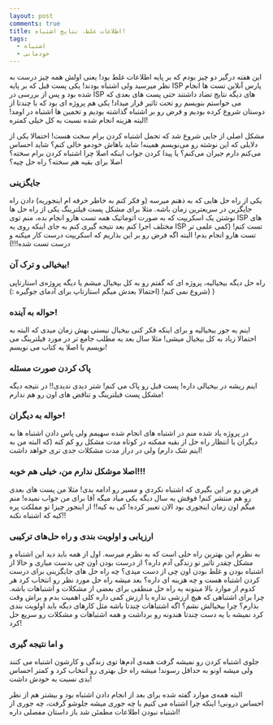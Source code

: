 ```yaml
---
layout: post
comments: true
title: اطلاعات غلط، نتایج اشتباه!
tags:
  - اشتباه
  - خودمانی
---
```

این هفته درگیر دو چیز بودم که بر پایه اطلاعات غلط بود! یعنی اولش همه چیز درست به نظر میرسید ولی اشتباه بودند! یکی پست قبل که بر پایه ISP پارس آنلاین تست ها انجام شده بود و پس از بررسی در ISP های دیگه نتایج تضاد داشتند حتی پست های بعدی که می خواستم بنویسم رو تحت تاثیر قرار میداد! یکی هم پروژه ای بود که با چندتا از دوستان شروع کرده بودیم و فرض رو بر اشتباه گذاشته بودیم و تخمین ها اشتباه در اومد! البته هزینه انجام شده نسبت به کل خیلی کمتره!

مشکل اصلی از جایی شروع شد که تحمل اشتباه کردن برام سخت هست! احتمالا یکی از دلایلی که این نوشته رو می‌نویسم همینه! شاید باهاش خودمو خالی کنم؟ شاید احساس می‌کنم دارم جبران می‌کنم؟ یا پیدا کردن جواب اینکه اصلا چرا اشتباه کردن برام سخته؟ اصلا برای بقیه هم سخته؟ راه حل چیه؟

<!-- more -->

### جایگزینی
یکی از راه حل هایی که به ذهنم میرسه (و فکر کنم به خاطر حرفه ام اینجوریه) دادن راه جایگزین در سریعترین زمان باشه. مثلا برای مشکل پست فیلترینگ یکی از راه حل ها نوشتن یک اسکریپت که به صورت اتوماتیک همه تست هارو انجام بده، منم توی ISP های مختلف اجرا کنم بعد نتیجه گیری کنم به جای اینکه روی یه ISP تست کنم! (کمی علمی تر تست هارو انجام بدم! البته اگه فرض رو بر این بذاریم که اسکریپت درست کار میکنه و درست تست شده!!!)

### بیخیالی و ترک آن!
راه حل دیگه بیخیالیه، پروژه ای که گفتم رو به کل بیخیال میشم یا دیگه پروژه‌ی استارتاپی شروع نمی کنم! (احتمالا بعدش میگم استارتاپ برای آدمای جوگیره :)) )

### حواله به آینده!
اینم یه جور بیخیالیه و برای اینکه فکر کنی بیخیال نیستی بهش زمان میدی که البته به احتمالا زیاد به کل بیخیال میشی! مثلا سال بعد یه مطلب جامع تر در مورد فیلترینگ می نویسم یا اصلا یه کتاب می نویسم!

### پاک کردن صورت مسئله
اینم ریشه در بیخیالی داره! پست قبل رو پاک می کنم! شتر دیدی ندیدی!! در نتیجه دیگه مشکل پست فیلترینگ و تناقض های اون رو هم ندارم!

### حواله به دیگران!
در پروژه یاد شده منم در اشتباه های انجام شده سهیمم ولی پاس دادن اشتباه ها به دیگران یا انتظار راه حل از بقیه ممکنه در کوتاه مدت مشکل رو کم کنه (که البته من به اینم شک دارم) ولی در دراز مدت مشکلات جدی تری خواهد داشت!

### اصلا موشکل ندارم من، خیلی هم خوبه!!!
فرض رو بر این بگیری که اشتباه نکردی و مسیر رو ادامه بدی! مثلا من پست های بعدی رو هم منتشر کنم! فوقش یه سال دیگه یکی میاد میگه آقا برای من جواب نمیده! منم میگم اون زمان اینجوری بود الان تغییر کرده! کی به کیه!! از اینجور چیزا تو مملکت پره کیه که اشتباه نکنه!!

### ارزیابی و اولویت بندی و راه حل‌های ترکیبی
به نظرم این بهترین راه حلی است که به نظرم میرسه. اول از همه باید دید این اشتباه و مشکل چقدر تاثیر تو زندگی آدم داره؟ از درست بودن اون چی بدست میاری و حالا از اشتباه بودن و غلط بودن اون چی از دست میدی؟ چه راه حل های جایگزینی برای درست کردن اشتباه هست و چه هزینه ای داره؟
بعد میشه راه حل مورد نظر رو انتخاب کرد هر کدوم از موارد بالا میتونه یه راه حل منطقی برای بعضی از مشکلات و اشتباهات باشه. چرا برای اشتباهی که هیچ ارزشی نداره یا ارزش کمی داره کلی اهمیت بدم و براش وقت بذارم؟ چرا بیخیالش نشم؟
اگه اشتباهات چندتا باشه مثل کارهای دیگه باید اولویت بندی کرد نمیشه با یه دست چندتا هندونه رو برداشت و همه اشتباهات و مشکلات رو سریع حل کرد!

### و اما نتیجه گیری
جلوی اشتباه کردن رو نمیشه گرفت همه‌ی آدم‌ها توی زندگی و کارشون اشتباه می کنند ولی میشه اونو به حداقل رسوند! میشه راه حل بهتری رو انتخاب کرد و کمتر احساس بدی نسبت به خودش داشت!

البته همه‌ی موارد گفته شده برای بعد از انجام دادن اشتباه بود و بیشتر هم از نظر احساس درونی! اینکه چرا اشتباه می کنیم یا چه جوری میشه جلوشو گرفت، چه جوری از اشتباه نبودن اطلاعات مطمئن شد باز داستان مفصلی داره!
